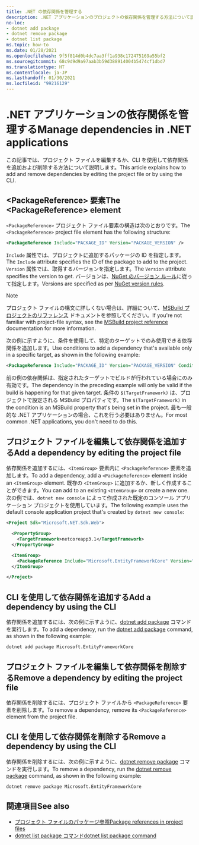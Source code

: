 ```yaml
---
title: .NET の依存関係を管理する
description: .NET アプリケーションのプロジェクトの依存関係を管理する方法について説明します。
no-loc:
- dotnet add package
- dotnet remove package
- dotnet list package
ms.topic: how-to
ms.date: 01/28/2021
ms.openlocfilehash: 9f5f814d0b4dc7aa3ff1a938c172475169a55bf2
ms.sourcegitcommit: 68c9d9d9a97aab3b59d388914004b5474cf1dbd7
ms.translationtype: HT
ms.contentlocale: ja-JP
ms.lasthandoff: 01/30/2021
ms.locfileid: "99216129"
---
```

# <a name="manage-dependencies-in-net-applications"></a><span data-ttu-id="e6973-103">.NET アプリケーションの依存関係を管理する</span><span class="sxs-lookup"><span data-stu-id="e6973-103">Manage dependencies in .NET applications</span></span>

<span data-ttu-id="e6973-104">この記事では、プロジェクト ファイルを編集するか、CLI を使用して依存関係を追加および削除する方法について説明します。</span><span class="sxs-lookup"><span data-stu-id="e6973-104">This article explains how to add and remove dependencies by editing the project file or by using the CLI.</span></span>

## <a name="the-packagereference-element"></a><span data-ttu-id="e6973-105">\<PackageReference> 要素</span><span class="sxs-lookup"><span data-stu-id="e6973-105">The \<PackageReference> element</span></span>

<span data-ttu-id="e6973-106">`<PackageReference>` プロジェクト ファイル要素の構造は次のとおりです。</span><span class="sxs-lookup"><span data-stu-id="e6973-106">The `<PackageReference>` project file element has the following structure:</span></span>

```xml
<PackageReference Include="PACKAGE_ID" Version="PACKAGE_VERSION" />
```

<span data-ttu-id="e6973-107">`Include` 属性では、プロジェクトに追加するパッケージの ID を指定します。</span><span class="sxs-lookup"><span data-stu-id="e6973-107">The `Include` attribute specifies the ID of the package to add to the project.</span></span> <span data-ttu-id="e6973-108">`Version` 属性では、取得するバージョンを指定します。</span><span class="sxs-lookup"><span data-stu-id="e6973-108">The `Version` attribute specifies the version to get.</span></span> <span data-ttu-id="e6973-109">バージョンは、[NuGet のバージョン ルール](/nuget/create-packages/dependency-versions#version-ranges)に従って指定します。</span><span class="sxs-lookup"><span data-stu-id="e6973-109">Versions are specified as per [NuGet version rules](/nuget/create-packages/dependency-versions#version-ranges).</span></span>

> [!NOTE]
> <span data-ttu-id="e6973-110">プロジェクト ファイルの構文に詳しくない場合は、詳細について、[MSBuild プロジェクトのリファレンス](/visualstudio/msbuild/msbuild-project-file-schema-reference) ドキュメントを参照してください。</span><span class="sxs-lookup"><span data-stu-id="e6973-110">If you're not familiar with project-file syntax, see the [MSBuild project reference](/visualstudio/msbuild/msbuild-project-file-schema-reference) documentation for more information.</span></span>

<span data-ttu-id="e6973-111">次の例に示すように、条件を使用して、特定のターゲットでのみ使用できる依存関係を追加します。</span><span class="sxs-lookup"><span data-stu-id="e6973-111">Use conditions to add a dependency that's available only in a specific target, as shown in the following example:</span></span>

```xml
<PackageReference Include="PACKAGE_ID" Version="PACKAGE_VERSION" Condition="'$(TargetFramework)' == 'netcoreapp2.1'" />
```

<span data-ttu-id="e6973-112">前の例の依存関係は、指定されたターゲットでビルドが行われている場合にのみ有効です。</span><span class="sxs-lookup"><span data-stu-id="e6973-112">The dependency in the preceding example will only be valid if the build is happening for that given target.</span></span> <span data-ttu-id="e6973-113">条件の `$(TargetFramework)` は、プロジェクトで設定される MSBuild プロパティです。</span><span class="sxs-lookup"><span data-stu-id="e6973-113">The `$(TargetFramework)` in the condition is an MSBuild property that's being set in the project.</span></span> <span data-ttu-id="e6973-114">最も一般的な .NET アプリケーションの場合、これを行う必要はありません。</span><span class="sxs-lookup"><span data-stu-id="e6973-114">For most common .NET applications, you don't need to do this.</span></span>

## <a name="add-a-dependency-by-editing-the-project-file"></a><span data-ttu-id="e6973-115">プロジェクト ファイルを編集して依存関係を追加する</span><span class="sxs-lookup"><span data-stu-id="e6973-115">Add a dependency by editing the project file</span></span>

<span data-ttu-id="e6973-116">依存関係を追加するには、`<ItemGroup>` 要素内に `<PackageReference>` 要素を追加します。</span><span class="sxs-lookup"><span data-stu-id="e6973-116">To add a dependency, add a `<PackageReference>` element inside an `<ItemGroup>` element.</span></span> <span data-ttu-id="e6973-117">既存の `<ItemGroup>` に追加するか、新しく作成することができます。</span><span class="sxs-lookup"><span data-stu-id="e6973-117">You can add to an existing `<ItemGroup>` or create a new one.</span></span> <span data-ttu-id="e6973-118">次の例では、`dotnet new console` によって作成された既定のコンソール アプリケーション プロジェクトを使用しています。</span><span class="sxs-lookup"><span data-stu-id="e6973-118">The following example uses the default console application project that's created by `dotnet new console`:</span></span>

```xml
<Project Sdk="Microsoft.NET.Sdk.Web">

  <PropertyGroup>
    <TargetFramework>netcoreapp3.1</TargetFramework>
  </PropertyGroup>

  <ItemGroup>
    <PackageReference Include="Microsoft.EntityFrameworkCore" Version="3.1.2" />
  </ItemGroup>

</Project>
```

## <a name="add-a-dependency-by-using-the-cli"></a><span data-ttu-id="e6973-119">CLI を使用して依存関係を追加する</span><span class="sxs-lookup"><span data-stu-id="e6973-119">Add a dependency by using the CLI</span></span>

<span data-ttu-id="e6973-120">依存関係を追加するには、次の例に示すように、[dotnet add package](dotnet-add-package.md) コマンドを実行します。</span><span class="sxs-lookup"><span data-stu-id="e6973-120">To add a dependency, run the [dotnet add package](dotnet-add-package.md) command, as shown in the following example:</span></span>

```dotnetcli
dotnet add package Microsoft.EntityFrameworkCore
```

## <a name="remove-a-dependency-by-editing-the-project-file"></a><span data-ttu-id="e6973-121">プロジェクト ファイルを編集して依存関係を削除する</span><span class="sxs-lookup"><span data-stu-id="e6973-121">Remove a dependency by editing the project file</span></span>

<span data-ttu-id="e6973-122">依存関係を削除するには、プロジェクト ファイルから `<PackageReference>` 要素を削除します。</span><span class="sxs-lookup"><span data-stu-id="e6973-122">To remove a dependency, remove its `<PackageReference>` element from the project file.</span></span>

## <a name="remove-a-dependency-by-using-the-cli"></a><span data-ttu-id="e6973-123">CLI を使用して依存関係を削除する</span><span class="sxs-lookup"><span data-stu-id="e6973-123">Remove a dependency by using the CLI</span></span>

<span data-ttu-id="e6973-124">依存関係を削除するには、次の例に示すように、[dotnet remove package](dotnet-remove-package.md) コマンドを実行します。</span><span class="sxs-lookup"><span data-stu-id="e6973-124">To remove a dependency, run the [dotnet remove package](dotnet-remove-package.md) command, as shown in the following example:</span></span>

```dotnetcli
dotnet remove package Microsoft.EntityFrameworkCore
```

## <a name="see-also"></a><span data-ttu-id="e6973-125">関連項目</span><span class="sxs-lookup"><span data-stu-id="e6973-125">See also</span></span>

* [<span data-ttu-id="e6973-126">プロジェクト ファイルのパッケージ参照</span><span class="sxs-lookup"><span data-stu-id="e6973-126">Package references in project files</span></span>](../project-sdk/msbuild-props.md#reference-properties-and-items)
* [<span data-ttu-id="e6973-127">dotnet list package コマンド</span><span class="sxs-lookup"><span data-stu-id="e6973-127">dotnet list package command</span></span>](dotnet-list-package.md)

